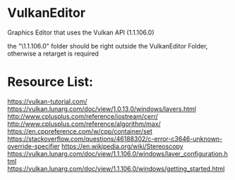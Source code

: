# VulkanEditor
Graphics Editor that uses the Vulkan API (1.1.106.0)

the "\1.1.106.0" folder should be right outside the VulkanEditor Folder, otherwise a 
retarget is required

# Resource List:
https://vulkan-tutorial.com/
https://vulkan.lunarg.com/doc/view/1.0.13.0/windows/layers.html
http://www.cplusplus.com/reference/iostream/cerr/
http://www.cplusplus.com/reference/algorithm/max/
https://en.cppreference.com/w/cpp/container/set
https://stackoverflow.com/questions/46188302/c-error-c3646-unknown-override-specifier
https://en.wikipedia.org/wiki/Stereoscopy
https://vulkan.lunarg.com/doc/view/1.1.106.0/windows/layer_configuration.html
https://vulkan.lunarg.com/doc/view/1.1.106.0/windows/getting_started.html


